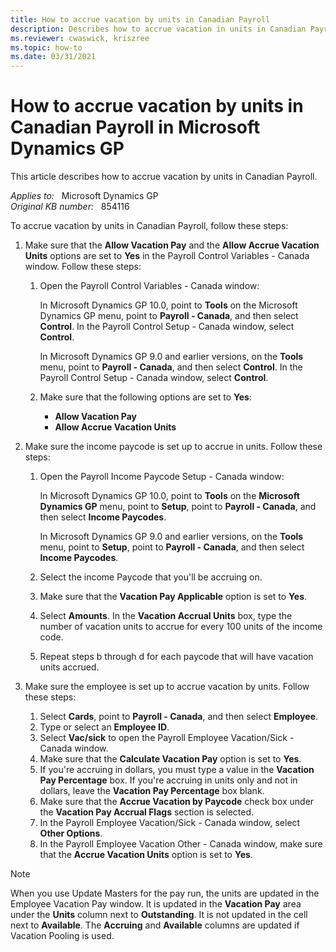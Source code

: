 ```yaml
---
title: How to accrue vacation by units in Canadian Payroll
description: Describes how to accrue vacation in units in Canadian Payroll in Microsoft Dynamics GP.
ms.reviewer: cwaswick, kriszree
ms.topic: how-to
ms.date: 03/31/2021
---
```

# How to accrue vacation by units in Canadian Payroll in Microsoft Dynamics GP

This article describes how to accrue vacation by units in Canadian Payroll.

_Applies to:_ &nbsp; Microsoft Dynamics GP  
_Original KB number:_ &nbsp; 854116

To accrue vacation by units in Canadian Payroll, follow these steps:

1. Make sure that the **Allow Vacation Pay** and the **Allow Accrue Vacation Units** options are set to **Yes** in the Payroll Control Variables - Canada window. Follow these steps:

   1. Open the Payroll Control Variables - Canada window:

      In Microsoft Dynamics GP 10.0, point to **Tools** on the Microsoft Dynamics GP menu, point to **Payroll - Canada**, and then select **Control**. In the Payroll Control Setup - Canada window, select **Control**.

      In Microsoft Dynamics GP 9.0 and earlier versions, on the **Tools** menu, point to **Payroll - Canada**, and then select **Control**. In the Payroll Control Setup - Canada window, select **Control**.

   2. Make sure that the following options are set to **Yes**:
      - **Allow Vacation Pay**
      - **Allow Accrue Vacation Units**

2. Make sure the income paycode is set up to accrue in units. Follow these steps:

   1. Open the Payroll Income Paycode Setup - Canada window:

       In Microsoft Dynamics GP 10.0, point to **Tools** on the **Microsoft Dynamics GP** menu, point to **Setup**, point to **Payroll - Canada**, and then select **Income Paycodes**.

       In Microsoft Dynamics GP 9.0 and earlier versions, on the **Tools** menu, point to **Setup**, point to **Payroll - Canada**, and then select **Income Paycodes**.

   2. Select the income Paycode that you'll be accruing on.
   3. Make sure that the **Vacation Pay Applicable** option is set to **Yes**.
   4. Select **Amounts**. In the **Vacation Accrual Units** box, type the number of vacation units to accrue for every 100 units of the income code.
   5. Repeat steps b through d for each paycode that will have vacation units accrued.

3. Make sure the employee is set up to accrue vacation by units. Follow these steps:
   1. Select **Cards**, point to **Payroll - Canada**, and then select **Employee**.
   2. Type or select an **Employee ID**.
   3. Select **Vac/sick** to open the Payroll Employee Vacation/Sick - Canada window.
   4. Make sure that the **Calculate Vacation Pay** option is set to **Yes**.
   5. If you're accruing in dollars, you must type a value in the **Vacation Pay Percentage** box. If you're accruing in units only and not in dollars, leave the **Vacation Pay Percentage** box blank.
   6. Make sure that the **Accrue Vacation by Paycode** check box under the **Vacation Pay Accrual Flags** section is selected.
   7. In the Payroll Employee Vacation/Sick - Canada window, select **Other Options**.
   8. In the Payroll Employee Vacation Other - Canada window, make sure that the **Accrue Vacation Units** option is set to **Yes**.

> [!NOTE]
> When you use Update Masters for the pay run, the units are updated in the Employee Vacation Pay window. It is updated in the **Vacation Pay** area under the **Units** column next to **Outstanding**. It is not updated in the cell next to **Available**. The **Accruing** and **Available** columns are updated if Vacation Pooling is used.
